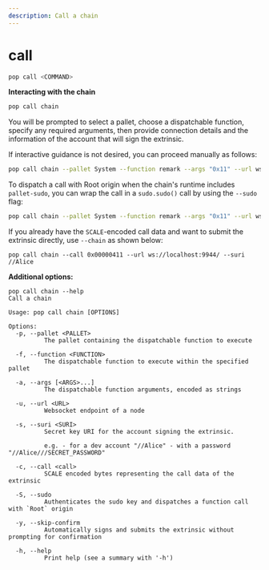 ```yaml
---
description: Call a chain
---
```


# call

```bash
pop call <COMMAND>
```

**Interacting with the chain**

```bash
pop call chain
```

You will be prompted to select a pallet, choose a dispatchable function, specify any required arguments, then provide connection details and the information of the account that will sign the extrinsic.

If interactive guidance is not desired, you can proceed manually as follows:

```bash
pop call chain --pallet System --function remark --args "0x11" --url ws://localhost:9944/ --suri //Alice
```

To dispatch a call with Root origin when the chain's runtime includes `pallet-sudo`, you can wrap the call in a `sudo.sudo()` call by using the `--sudo` flag:

```bash
pop call chain --pallet System --function remark --args "0x11" --url ws://localhost:9944/ --suri //Alice --sudo
```

If you already have the `SCALE`-encoded call data and want to submit the extrinsic directly, use `--chain` as shown below:

```shell
pop call chain --call 0x00000411 --url ws://localhost:9944/ --suri //Alice
```

**Additional options:**

```
pop call chain --help                                                     
Call a chain

Usage: pop call chain [OPTIONS]

Options:
  -p, --pallet <PALLET>
          The pallet containing the dispatchable function to execute

  -f, --function <FUNCTION>
          The dispatchable function to execute within the specified pallet

  -a, --args [<ARGS>...]
          The dispatchable function arguments, encoded as strings

  -u, --url <URL>
          Websocket endpoint of a node

  -s, --suri <SURI>
          Secret key URI for the account signing the extrinsic.
          
          e.g. - for a dev account "//Alice" - with a password "//Alice///SECRET_PASSWORD"

  -c, --call <call>
          SCALE encoded bytes representing the call data of the extrinsic

  -S, --sudo
          Authenticates the sudo key and dispatches a function call with `Root` origin

  -y, --skip-confirm
          Automatically signs and submits the extrinsic without prompting for confirmation

  -h, --help
          Print help (see a summary with '-h')
```
